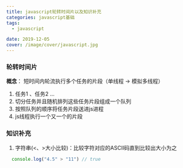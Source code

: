 ```yaml
---
title: javascript轮转时间片以及知识补充
categories: javascript基础
tags:
  - javascript

date: 2019-12-05
cover: /image/cover/javascript.jpg
---
```


### 轮转时间片

**概念**： 短时间内轮流执行多个任务的片段（单线程 -> 模拟多线程）

1. 任务1 、任务2 ...
2. 切分任务并且随机排列这些任务片段组成一个队列
3. 按照队列的顺序将任务片段送进js进程
4. js线程执行一个又一个的片段

### 知识补充

1. 字符串(<、>大小比较)：比较字符对应的ASCII码直到比较出大小为之

  ```javascript
    console.log("4.5" > "11") // true
  ```
